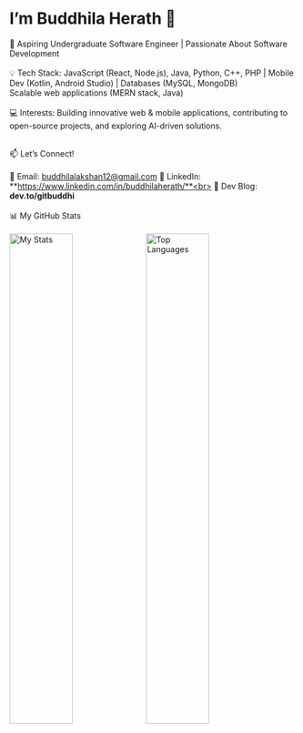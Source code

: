 # I’m Buddhila Herath 👋

🚀 Aspiring Undergraduate Software Engineer | Passionate About Software Development
<br>
<br>💡 Tech Stack: JavaScript (React, Node.js), Java, Python, C++, PHP | Mobile Dev (Kotlin, Android Studio) | Databases (MySQL, MongoDB)<br> Scalable web applications (MERN stack, Java)<br><br>
💻 Interests: Building innovative web & mobile applications, contributing to open-source projects, and exploring AI-driven solutions.<br><br>

📫 Let’s Connect!<br><br>
📧 Email: buddhilalakshan12@gmail.com
🔗 LinkedIn: **https://www.linkedin.com/in/buddhilaherath/**<br>
📝 Dev Blog: **dev.to/gitbuddhi**
<br><br>
📊 My GitHub Stats<br>
<br><img alt="My Stats" align="left" width="47%" src="https://github-readme-stats.vercel.app/api?username=gitbuddhila"/>
<img alt="Top Languages" align="left" width="47%" src="https://github-readme-stats.vercel.app/api/top-langs/?username=gitbuddhila&layout=compact"/>
